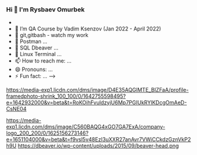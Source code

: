 ### Hi 👋 I'm Rysbaev Omurbek


-
- 🌱 I’m QA Course by Vadim Ksenzov (Jan 2022 - April  2022)
- 🔭 git,gitbash - watch my work 
- 👯 Postman ...
- 🤔  SQL Dbeaver ...
- 💬 Linux Terminal ...
- 📫 How to reach me: ...
- 😄 Pronouns: ...
- ⚡ Fun fact: ...
-->


https://media-exp1.licdn.com/dms/image/D4E35AQGlMTE_BIZFaA/profile-framedphoto-shrink_100_100/0/1642755598495?e=1642932000&v=beta&t=RoKOihFvuldzyjU6Mp7PGIUkRYlKDcgOmAeD-CsNE04

https://media-exp1.licdn.com/dms/image/C560BAQG4xGO7GA7ExA/company-logo_200_200/0/1625156273146?e=1651104000&v=beta&t=f9vsl5v48EzI3uXXR27anAvr7VWiCCkdzGznVkP2h9U
https://dbeaver.io/wp-content/uploads/2015/09/beaver-head.png